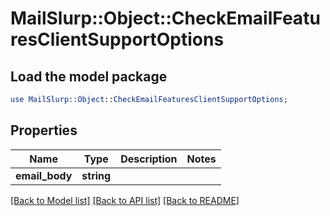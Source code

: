 # MailSlurp::Object::CheckEmailFeaturesClientSupportOptions

## Load the model package
```perl
use MailSlurp::Object::CheckEmailFeaturesClientSupportOptions;
```

## Properties
Name | Type | Description | Notes
------------ | ------------- | ------------- | -------------
**email_body** | **string** |  | 

[[Back to Model list]](../README#documentation-for-models) [[Back to API list]](../README#documentation-for-api-endpoints) [[Back to README]](../README)


